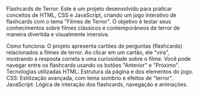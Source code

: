 Flashcards de Terror:
Este é um projeto desenvolvido para praticar conceitos de HTML, CSS e JavaScript, criando um jogo interativo de flashcards com o tema "Filmes de Terror". O objetivo é testar seus conhecimentos sobre filmes clássicos e contemporâneos de terror de maneira divertida e visualmente imersiva.

Como funciona:
O projeto apresenta cartões de perguntas (flashcards) relacionados a filmes de terror.
Ao clicar em um cartão, ele "vira", mostrando a resposta correta e uma curiosidade sobre o filme.
Você pode navegar entre os flashcards usando os botões "Anterior" e "Próximo".
Tecnologias utilizadas
HTML: Estrutura da página e dos elementos do jogo.
CSS: Estilização avançada, com tema sombrio e efeitos de "terror".
JavaScript: Lógica de interação dos flashcards, navegação e animações.
